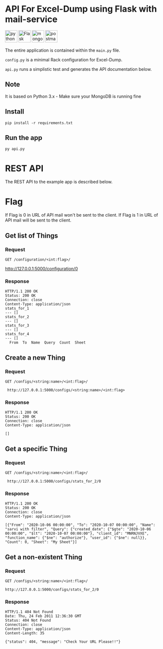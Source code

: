 # API For Excel-Dump using Flask with mail-service
<p>  
<img src="https://devicons.github.io/devicon/devicon.git/icons/python/python-original.svg" alt="python" width="40" height="40"/>
<img src="https://www.kindpng.com/picc/m/188-1882559_python-flask-hd-png-download.png" alt="Flask" width="40" height="40"/>
<img src="https://devicons.github.io/devicon/devicon.git/icons/mongodb/mongodb-original.svg" alt="mongodb" width="40" height="40"/>
<img src="https://img.icons8.com/dusk/64/000000/postman-api.png" alt="postman" width="40" height="40"/>
</p> 

The entire application is contained within the `main.py` file.

`config.py` is a minimal Rack configuration for Excel-Dump.

`api.py` runs a simplistic test and generates the API
documentation below.

## Note
 It is based on Python 3.x - Make sure your MongoDB is running fine

## Install

    pip install -r requirements.txt

## Run the app

    py api.py

# REST API

The REST API to the example app is described below.

# Flag

If Flag is 0 in URL of API mail won't be sent to the client.
If Flag is 1 in URL of API mail will be sent to the client.

## Get list of Things

### Request

`GET /configuration/<int:flag>/`

   http://127.0.0.1:5000/configuration/0

### Response

    HTTP/1.1 200 OK
    Status: 200 OK
    Connection: close
    Content-Type: application/json
    stats_for_1
    --- []
    stats_for_2
    --- []
    stats_for_3
    --- []
    stats_for_4
    --- []
      From  To  Name  Query  Count  Sheet
      
## Create a new Thing

### Request

`GET /configs/<string:name>/<int:flag>/`

     http://127.0.0.1:5000/configs/<string:name>/<int:flag>

### Response

    HTTP/1.1 200 OK
    Status: 200 OK
    Connection: close
    Content-Type: application/json
    
    [] 
## Get a specific Thing

### Request

`GET /configs/<string:name>/<int:flag>/`

     http://127.0.0.1:5000/configs/stats_for_2/0

### Response

    HTTP/1.1 200 OK
    Status: 200 OK
    Connection: close
    Content-Type: application/json

    [{"From": "2020-10-06 00:00:00", "To": "2020-10-07 00:00:00", "Name": "sarvi with filter", "Query": {"created_date": {"$gte": "2020-10-06 00:00:00", "$lt": "2020-10-07 00:00:00"}, "client_id": "MNRNJVXE", "function_name": {"$ne": "authorize"}, "user_id": {"$ne": null}}, "Count": 0, "Sheet": "My Sheet"}]

## Get a non-existent Thing

### Request

`GET /configs/<string:name>/<int:flag>/`

    http://127.0.0.1:5000/configs/stats_for_2/0

### Response

    HTTP/1.1 404 Not Found
    Date: Thu, 24 Feb 2011 12:36:30 GMT
    Status: 404 Not Found
    Connection: close
    Content-Type: application/json
    Content-Length: 35
    
    {"status": 404, "message": "Check Your URL Please!!"}

